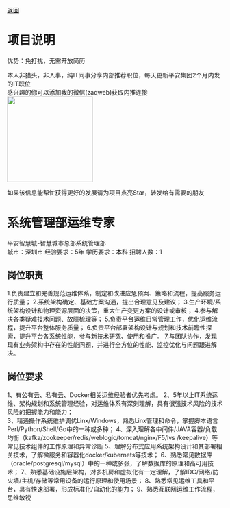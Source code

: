 [返回](../)

# 项目说明

优势：免打扰，无需开放简历

本人非猎头，非人事，纯IT同事分享内部推荐职位，每天更新平安集团2个月内发的IT职位  
感兴趣的你可以添加我的微信(zaqweb)获取内推连接  
<img src="https://github.com/zaqweb/PA-IT-JOBS/blob/master/WechatICode.jpeg"  height="200" width="200">

如果该信息能帮忙获得更好的发展请为项目点亮Star，转发给有需要的朋友

# 系统管理部运维专家
平安智慧城-智慧城市总部系统管理部  
城市：深圳市 经验要求：5年 学历要求：本科  招聘人数：1

## 岗位职责
1.负责建立和完善规范运维体系，制定和改进应急预案、策略和流程，提高服务运行质量；
2.系统架构确定、基础方案沟通，提出合理意见及建议；
3.生产环境/系统架构设计和物理资源层面的决策，重大生产变更方案的设计或审核；
4.参与解决各类疑难技术问题、故障梳理等；
5.负责平台运维日常管理工作，优化运维流程，提升平台整体服务质量；
6.负责平台部署架构设计与规划和技术前瞻性探索，提升平台各系统性能，参与新技术研究、使用和推广。
7.与团队协作，发现现有业务架构中存在的性能问题，并进行全方位的性能、监控优化与问题跟进解决。

## 岗位要求
1、有公有云、私有云、Docker相关运维经验者优先考虑。 
2、5年以上IT系统运维、架构规划和系统管理经验，对运维体系有深刻理解，具有很强技术风险的技术风险的把握能力和能力；  
3、精通操作系统维护调优Linx/Windows，熟悉Linx管理和命令，掌握脚本语言Perl/Python/Shell/Go中的一种或多种； 
4、深入理解各中间件/JAVA容器/负载均衡（kafka/zookeeper/redis/weblogic/tomcat/nginx/F5/lvs /keepalive）等常见技术组件的工作原理和异常诊断 
5、理解分布式应用系统架构设计和其部署相关技术，了解微服务和容器化docker/kubernets等技术； 
6、熟悉常见数据库（oracle/postgresql/mysql）中的一种或多张，了解数据库的原理和高可用技术； 
7、熟悉基础设施层架构，对多机房和虚拟化有一定理解，了解IDC/网络/防火墙/主机/存储等常用设备的运行原理和使用场景； 
8、熟悉常见运维工具和平台，具有快速部署，形成标准化/自动化的能力； 
9、熟悉互联网运维工作流程，思维敏锐




